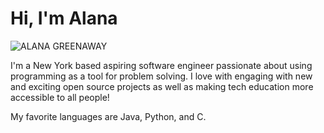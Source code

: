 <h1>Hi, I'm Alana</h1>

![ALANA GREENAWAY](https://user-images.githubusercontent.com/104283714/194674856-f99a9ae7-d5e0-4211-81b9-71cf8b2fa7c4.png)

I'm a New York based aspiring software engineer passionate about using programming as a tool for problem solving. I love with engaging with new and exciting open source projects as well as making tech education more accessible to all people!

My favorite languages are Java, Python, and C.


<!---
alanazoe/alanazoe is a ✨ special ✨ repository because its `README.md` (this file) appears on your GitHub profile.
You can click the Preview link to take a look at your changes.
--->
